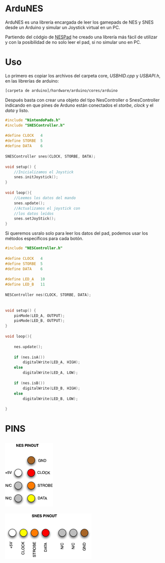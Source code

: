 ArduNES
=========
ArduNES es una librería encargada de leer los gamepads de NES y SNES desde un Arduino y simular un Joystick virtual en un PC.

Partiendo del códgio de [NESPad][1] he creado una librería más fácil de utilizar y con la posibilidad de no solo leer el pad, si no simular uno en PC.

Uso
====
Lo primero es copiar los archivos del carpeta core, _USBHID.cpp_ y _USBAPI.h_, en las librerías de arduino:

```bash
[carpeta de arduino]/hardware/arduino/cores/arduino
```
Después basta con crear una objeto del tipo NesController o SnesController indicando en que pines de Arduno están conectados el _storbe_, _clock_ y el _data_ y listo.

```c
#include "NintendoPads.h"
#include "SNESController.h"

#define CLOCK 	4
#define STORBE 	5
#define DATA    6

SNESController snes(CLOCK, STORBE, DATA);

void setup() {
    //Inicializamos el Joystick
	snes.initJoystick();
}

void loop(){
	//Leemos los datos del mando
	snes.update();
	//Actualizamos el joystick con
	//los datos leídos
	snes.setJoyStick();
}
```
Si queremos usralo solo para leer los datos del pad, podemos usar los métodos específicos para cada botón.

```c
#include "NESController.h"

#define CLOCK 	4
#define STORBE 	5
#define DATA    6

#define LED_A	10
#define LED_B	11

NESController nes(CLOCK, STORBE, DATA);


void setup() {
	pinMode(LED_A, OUTPUT);
	pinMode(LED_B, OUTPUT);
}

void loop(){

	nes.update();

	if (nes.isA())
		digitalWrite(LED_A, HIGH);
	else
		digitalWrite(LED_A, LOW);
	
	if (nes.isB())
		digitalWrite(LED_B, HIGH);
	else
		digitalWrite(LED_B, LOW);
		
}

```

PINS
======

![NES](/nes.png "Pins de NES")
----------------------
![SNES](/snes.png "Pins de SNES")



  [1]: https://code.google.com/p/nespad/%20NESPad